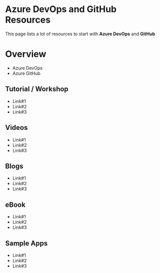 # Azure DevOps and GitHub Resources

This page lists a lot of resources to start with **Azure DevOps** and **GitHub**

# Overview

 - Azure DevOps
 - Azure GitHub


## Tutorial / Workshop

 - Link#1
 - Link#2
 - Link#3 

## Videos

 - Link#1
 - Link#2
 - Link#3 

## Blogs

 - Link#1
 - Link#2
 - Link#3 

## eBook

 - Link#1
 - Link#2
 - Link#3 

## Sample Apps

 - Link#1
 - Link#2
 - Link#3 


